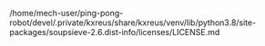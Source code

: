 /home/mech-user/ping-pong-robot/devel/.private/kxreus/share/kxreus/venv/lib/python3.8/site-packages/soupsieve-2.6.dist-info/licenses/LICENSE.md
